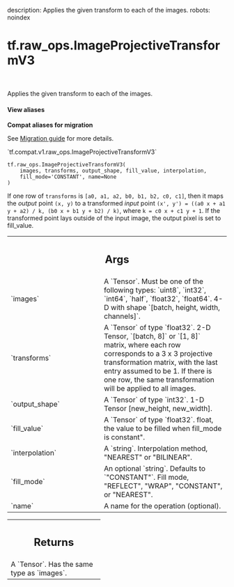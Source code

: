 description: Applies the given transform to each of the images.
robots: noindex

# tf.raw_ops.ImageProjectiveTransformV3

<!-- Insert buttons and diff -->

<table class="tfo-notebook-buttons tfo-api nocontent" align="left">

</table>



Applies the given transform to each of the images.

<section class="expandable">
  <h4 class="showalways">View aliases</h4>
  <p>
<b>Compat aliases for migration</b>
<p>See
<a href="https://www.tensorflow.org/guide/migrate">Migration guide</a> for
more details.</p>
<p>`tf.compat.v1.raw_ops.ImageProjectiveTransformV3`</p>
</p>
</section>

<pre class="devsite-click-to-copy prettyprint lang-py tfo-signature-link">
<code>tf.raw_ops.ImageProjectiveTransformV3(
    images, transforms, output_shape, fill_value, interpolation,
    fill_mode=&#x27;CONSTANT&#x27;, name=None
)
</code></pre>



<!-- Placeholder for "Used in" -->

If one row of `transforms` is `[a0, a1, a2, b0, b1, b2, c0, c1]`, then it maps
the *output* point `(x, y)` to a transformed *input* point
`(x', y') = ((a0 x + a1 y + a2) / k, (b0 x + b1 y + b2) / k)`, where
`k = c0 x + c1 y + 1`. If the transformed point lays outside of the input
image, the output pixel is set to fill_value.

<!-- Tabular view -->
 <table class="responsive fixed orange">
<colgroup><col width="214px"><col></colgroup>
<tr><th colspan="2"><h2 class="add-link">Args</h2></th></tr>

<tr>
<td>
`images`
</td>
<td>
A `Tensor`. Must be one of the following types: `uint8`, `int32`, `int64`, `half`, `float32`, `float64`.
4-D with shape `[batch, height, width, channels]`.
</td>
</tr><tr>
<td>
`transforms`
</td>
<td>
A `Tensor` of type `float32`.
2-D Tensor, `[batch, 8]` or `[1, 8]` matrix, where each row corresponds to a 3 x 3
projective transformation matrix, with the last entry assumed to be 1. If there
is one row, the same transformation will be applied to all images.
</td>
</tr><tr>
<td>
`output_shape`
</td>
<td>
A `Tensor` of type `int32`.
1-D Tensor [new_height, new_width].
</td>
</tr><tr>
<td>
`fill_value`
</td>
<td>
A `Tensor` of type `float32`.
float, the value to be filled when fill_mode is constant".
</td>
</tr><tr>
<td>
`interpolation`
</td>
<td>
A `string`. Interpolation method, "NEAREST" or "BILINEAR".
</td>
</tr><tr>
<td>
`fill_mode`
</td>
<td>
An optional `string`. Defaults to `"CONSTANT"`.
Fill mode, "REFLECT", "WRAP", "CONSTANT", or "NEAREST".
</td>
</tr><tr>
<td>
`name`
</td>
<td>
A name for the operation (optional).
</td>
</tr>
</table>



<!-- Tabular view -->
 <table class="responsive fixed orange">
<colgroup><col width="214px"><col></colgroup>
<tr><th colspan="2"><h2 class="add-link">Returns</h2></th></tr>
<tr class="alt">
<td colspan="2">
A `Tensor`. Has the same type as `images`.
</td>
</tr>

</table>

